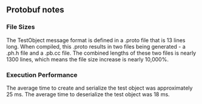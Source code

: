 ## Protobuf notes

### File Sizes ###
The TestObject message format is defined in a .proto file that is 13 lines long. 
When compiled, this .proto results in two files being generated - a .ph.h file and a .pb.cc file. The combined lengths of these two files is nearly 1300 lines, which means the file size increase is nearly 10,000%.

### Execution Performance ###
The average time to create and serialize the test object was approximately 25 ms. The average time to deserialize the test object was 18 ms.
